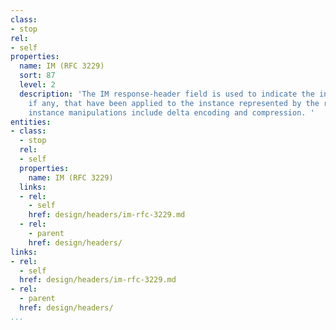 ```yaml
---
class:
- stop
rel:
- self
properties:
  name: IM (RFC 3229)
  sort: 87
  level: 2
  description: 'The IM response-header field is used to indicate the instance-manipulations,
    if any, that have been applied to the instance represented by the response. Typical
    instance manipulations include delta encoding and compression. '
entities:
- class:
  - stop
  rel:
  - self
  properties:
    name: IM (RFC 3229)
  links:
  - rel:
    - self
    href: design/headers/im-rfc-3229.md
  - rel:
    - parent
    href: design/headers/
links:
- rel:
  - self
  href: design/headers/im-rfc-3229.md
- rel:
  - parent
  href: design/headers/
...
```

